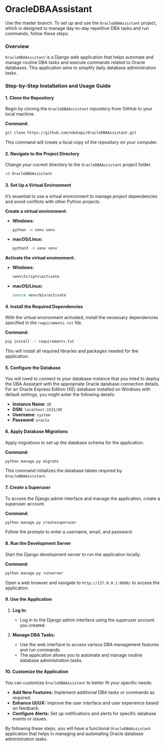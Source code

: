 # OracleDBAAssistant
Use the master branch.
To set up and use the `OracleDBAAssistant` project, which is designed to manage day-to-day repetitive DBA tasks and run commands, follow these steps:

### Overview

`OracleDBAAssistant` is a Django web application that helps automate and manage routine DBA tasks and execute commands related to Oracle databases. 
This application aims to simplify daily database administration tasks.

### Step-by-Step Installation and Usage Guide

#### 1. Clone the Repository

Begin by cloning the `OracleDBAAssistant` repository from GitHub to your local machine.

**Command:**
```bash
git clone https://github.com/eduhapi/OracleDBAAssistant.git
```

This command will create a local copy of the repository on your computer.

#### 2. Navigate to the Project Directory

Change your current directory to the `OracleDBAAssistant` project folder.

```bash
cd OracleDBAAssistant
```

#### 3. Set Up a Virtual Environment

It’s essential to use a virtual environment to manage project dependencies and avoid conflicts with other Python projects.

**Create a virtual environment:**

- **Windows:**
  ```bash
  python -m venv venv
  ```

- **macOS/Linux:**
  ```bash
  python3 -m venv venv
  ```

**Activate the virtual environment:**

- **Windows:**
  ```bash
  venv\Scripts\activate
  ```

- **macOS/Linux:**
  ```bash
  source venv/bin/activate
  ```

#### 4. Install the Required Dependencies

With the virtual environment activated, install the necessary dependencies specified in the `requirements.txt` file.

**Command:**
```bash
pip install -r requirements.txt
```

This will install all required libraries and packages needed for the application.

#### 5. Configure the Database

You will need to connect to your database instance that you inted to deploy the DBA Assistant  with the appropriate Oracle database connection details.
For an Oracle Express Edition (XE) database installed on Windows with default settings, you might enter the following details:

- **Instance Name**: `XE`
- **DSN**: `localhost:1521/XE`
- **Username**: `system`
- **Password**: `oracle`

#### 6. Apply Database Migrations

Apply migrations to set up the database schema for the application.

**Command:**
```bash
python manage.py migrate
```

This command initializes the database tables required by `OracleDBAAssistant`.

#### 7. Create a Superuser

To access the Django admin interface and manage the application, create a superuser account.

**Command:**
```bash
python manage.py createsuperuser
```

Follow the prompts to enter a username, email, and password.

#### 8. Run the Development Server

Start the Django development server to run the application locally.

**Command:**
```bash
python manage.py runserver
```

Open a web browser and navigate to `http://127.0.0.1:8000/` to access the application.

#### 9. Use the Application

1. **Log In:**
   - Log in to the Django admin interface using the superuser account you created.

2. **Manage DBA Tasks:**
   - Use the web interface to access various DBA management features and run commands.
   - The application allows you to automate and manage routine database administration tasks.

#### 10. Customize the Application

You can customize `OracleDBAAssistant` to better fit your specific needs:

- **Add New Features:** Implement additional DBA tasks or commands as required.
- **Enhance UI/UX:** Improve the user interface and user experience based on feedback.
- **Configure Alerts:** Set up notifications and alerts for specific database events or issues.

By following these steps, you will have a functional `OracleDBAAssistant` application that helps in managing and automating Oracle database administration tasks.
